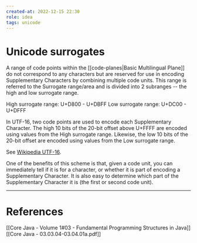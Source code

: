 ```yaml
---
created-at: 2022-12-15 22:30
role: idea
tags: unicode
---
```


# Unicode surrogates

A range of code points within the [[code-planes|Basic Multilingual Plane]] do not correspond to any characters but are reserved for use in encoding Supplementary Characters by combining multiple code units. This range is referred to the Surrogate range/area and is divided into 2 subranges -- the high and low surrogate range.

High surrogate range: U+D800 - U+DBFF
Low surrogate range: U+DC00 - U+DFFF

In UTF-16, two code points are used to encode each Supplementary Character. The high 10 bits of the 20-bit offset above U+FFFF are encoded using values from the High surrogate range. Likewise, the low 10 bits of the 20-bit offset are encoded using values from the Low surrogate range.

See [Wikipedia UTF-16](https://en.wikipedia.org/wiki/UTF-16).

One of the benefits of this scheme is that, given a code unit, you can immediately tell if it is for a character, or whether it is part of encoding a Supplementary Character. It is also easy to determine which part of the Supplementary Character it is (the first or second code unit).

---
# References

[[Core Java - Volume 1#03 - Fundamental Programming Structures in Java]]
[[Core Java - 03.03.04-03.04.01a.pdf]]